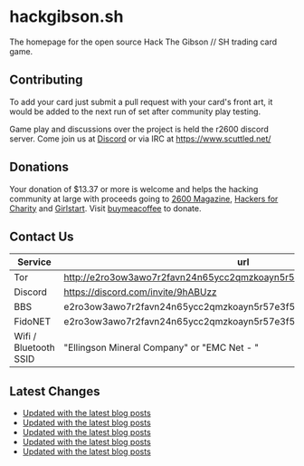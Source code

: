 # hackgibson.sh
The homepage for the open source Hack The Gibson // SH trading card game.


## Contributing

To add your card just submit a pull request with your card's front art, it would be added to the next run of set after community play testing.

Game play and discussions over the project is held the r2600 discord server. Come join us at [Discord](https://discord.com/invite/9hABUzz) or via IRC at https://www.scuttled.net/


## Donations

Your donation of $13.37 or more is welcome and helps the hacking community at large with proceeds going to [2600 Magazine](https://2600.com/), [Hackers for Charity](https://hackersforcharity.org) and [Girlstart](https://girlstart.org).  Visit [buymeacoffee](https://www.buymeacoffee.com/hackgibson.sh) to donate.


## Contact Us

Service | url
-|-
Tor | http://e2ro3ow3awo7r2favn24n65ycc2qmzkoayn5r57e3f56nvjwdcgg32ad.onion
Discord | https://discord.com/invite/9hABUzz
BBS | e2ro3ow3awo7r2favn24n65ycc2qmzkoayn5r57e3f56nvjwdcgg32ad.onion:23
FidoNET | e2ro3ow3awo7r2favn24n65ycc2qmzkoayn5r57e3f56nvjwdcgg32ad.onion:24554
Wifi / Bluetooth SSID | "Ellingson Mineral Company" or "EMC Net - <fidonet address>"

## Latest Changes
<!-- BLOG-POST-LIST:START -->
- [Updated with the latest blog posts](https://github.com/DFW2600/hackgibson.sh/commit/5173a4d7d7eb5b55bffbd37dbb42b055971813dc)
- [Updated with the latest blog posts](https://github.com/DFW2600/hackgibson.sh/commit/5ee5c2dc8d67e7b2da29c942c1a1e84b461a00bc)
- [Updated with the latest blog posts](https://github.com/DFW2600/hackgibson.sh/commit/b30220de70c52999c5a969a5d576978142c8c82d)
- [Updated with the latest blog posts](https://github.com/DFW2600/hackgibson.sh/commit/27da9c92a845dcd34e517458d552bac9c185a016)
- [Updated with the latest blog posts](https://github.com/DFW2600/hackgibson.sh/commit/9ed88a1fe0ce0ca1029a8486963a0f09233d7e95)
<!-- BLOG-POST-LIST:END -->
